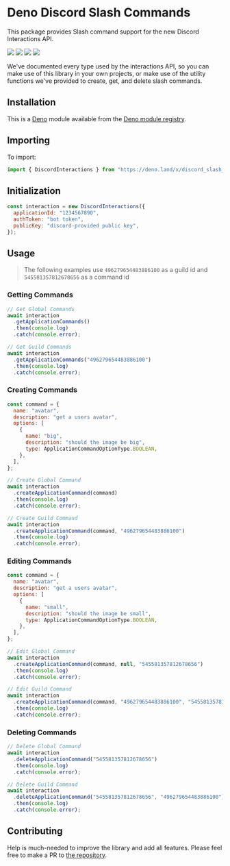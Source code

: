 # Deno Discord Slash Commands

This package provides Slash command support for the new Discord Interactions API.

![](https://img.shields.io/github/v/release/Redstoneguy129/Deno-Discord-Slash-Commands?label=Version&style=for-the-badge)
![](https://forthebadge.com/images/badges/made-with-typescript.svg)
![](https://img.shields.io/github/license/Redstoneguy129/Deno-Discord-Slash-Commands?style=for-the-badge)
![](https://img.shields.io/github/issues/Redstoneguy129/Deno-Discord-Slash-Commands?style=for-the-badge)

We've documented every type used by the interactions API, so you can make use of this library in your own projects, or make use of the utility functions we've provided to create, get, and delete slash commands.

## Installation

This is a [Deno](https://deno.land/) module available from the [Deno module registry](https://deno.land/x/discord_slash_commands).

## Importing

To import:

```ts
import { DiscordInteractions } from "https://deno.land/x/discord_slash_commands@version/mod.ts";
```

## Initialization

```js
const interaction = new DiscordInteractions({
  applicationId: "1234567890",
  authToken: "bot token",
  publicKey: "discord-provided public key",
});
```

## Usage

> The following examples use `496279654483886100` as a guild id and `545581357812678656` as a command id

### Getting Commands

```js
// Get Global Commands
await interaction
  .getApplicationCommands()
  .then(console.log)
  .catch(console.error);

// Get Guild Commands
await interaction
  .getApplicationCommands("496279654483886100")
  .then(console.log)
  .catch(console.error);
```

### Creating Commands

```js
const command = {
  name: "avatar",
  description: "get a users avatar",
  options: [
    {
      name: "big",
      description: "should the image be big",
      type: ApplicationCommandOptionType.BOOLEAN,
    },
  ],
};

// Create Global Command
await interaction
  .createApplicationCommand(command)
  .then(console.log)
  .catch(console.error);

// Create Guild Command
await interaction
  .createApplicationCommand(command, "496279654483886100")
  .then(console.log)
  .catch(console.error);
```

### Editing Commands

```js
const command = {
  name: "avatar",
  description: "get a users avatar",
  options: [
    {
      name: "small",
      description: "should the image be small",
      type: ApplicationCommandOptionType.BOOLEAN,
    },
  ],
};

// Edit Global Command
await interaction
  .createApplicationCommand(command, null, "545581357812678656")
  .then(console.log)
  .catch(console.error);

// Edit Guild Command
await interaction
  .createApplicationCommand(command, "496279654483886100", "545581357812678656")
  .then(console.log)
  .catch(console.error);
```

### Deleting Commands

```js
// Delete Global Command
await interaction
  .deleteApplicationCommand("545581357812678656")
  .then(console.log)
  .catch(console.error);

// Delete Guild Command
await interaction
  .deleteApplicationCommand("545581357812678656", "496279654483886100")
  .then(console.log)
  .catch(console.error);
```

## Contributing

Help is much-needed to improve the library and add all features. Please feel free to make a PR to [the repository](https://github.com/Redstoneguy129/Deno-Discord-Slash-Commands).
